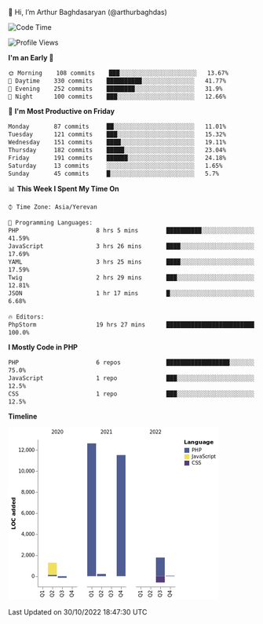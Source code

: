👋 Hi, I’m Arthur Baghdasaryan (@arthurbaghdas)


<!--START_SECTION:waka-->
![Code Time](http://img.shields.io/badge/Code%20Time-335%20hrs%2028%20mins-blue)

![Profile Views](http://img.shields.io/badge/Profile%20Views-0-blue)

**I'm an Early 🐤** 

```text
🌞 Morning    108 commits    ███░░░░░░░░░░░░░░░░░░░░░░   13.67% 
🌆 Daytime    330 commits    ██████████░░░░░░░░░░░░░░░   41.77% 
🌃 Evening    252 commits    ████████░░░░░░░░░░░░░░░░░   31.9% 
🌙 Night      100 commits    ███░░░░░░░░░░░░░░░░░░░░░░   12.66%

```
📅 **I'm Most Productive on Friday** 

```text
Monday       87 commits     ██░░░░░░░░░░░░░░░░░░░░░░░   11.01% 
Tuesday      121 commits    ███░░░░░░░░░░░░░░░░░░░░░░   15.32% 
Wednesday    151 commits    ████░░░░░░░░░░░░░░░░░░░░░   19.11% 
Thursday     182 commits    █████░░░░░░░░░░░░░░░░░░░░   23.04% 
Friday       191 commits    ██████░░░░░░░░░░░░░░░░░░░   24.18% 
Saturday     13 commits     ░░░░░░░░░░░░░░░░░░░░░░░░░   1.65% 
Sunday       45 commits     █░░░░░░░░░░░░░░░░░░░░░░░░   5.7%

```


📊 **This Week I Spent My Time On** 

```text
⌚︎ Time Zone: Asia/Yerevan

💬 Programming Languages: 
PHP                      8 hrs 5 mins        ██████████░░░░░░░░░░░░░░░   41.59% 
JavaScript               3 hrs 26 mins       ████░░░░░░░░░░░░░░░░░░░░░   17.69% 
YAML                     3 hrs 25 mins       ████░░░░░░░░░░░░░░░░░░░░░   17.59% 
Twig                     2 hrs 29 mins       ███░░░░░░░░░░░░░░░░░░░░░░   12.81% 
JSON                     1 hr 17 mins        █░░░░░░░░░░░░░░░░░░░░░░░░   6.68%

🔥 Editors: 
PhpStorm                 19 hrs 27 mins      █████████████████████████   100.0%

```

**I Mostly Code in PHP** 

```text
PHP                      6 repos             ██████████████████░░░░░░░   75.0% 
JavaScript               1 repo              ███░░░░░░░░░░░░░░░░░░░░░░   12.5% 
CSS                      1 repo              ███░░░░░░░░░░░░░░░░░░░░░░   12.5%

```


**Timeline**

![Chart not found](https://raw.githubusercontent.com/arthurbaghdas/arthurbaghdas/main/charts/bar_graph.png) 


 Last Updated on 30/10/2022 18:47:30 UTC
<!--END_SECTION:waka-->
